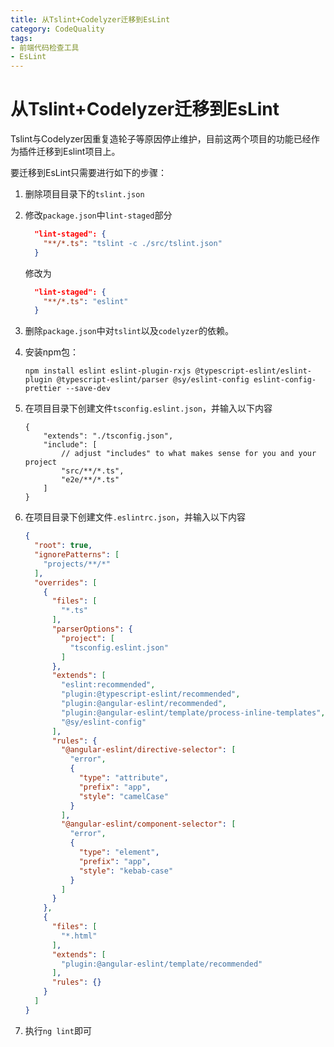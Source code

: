 ```yaml
---
title: 从Tslint+Codelyzer迁移到EsLint
category: CodeQuality
tags: 
- 前端代码检查工具
- EsLint
---
```


# 从Tslint+Codelyzer迁移到EsLint

Tslint与Codelyzer因重复造轮子等原因停止维护，目前这两个项目的功能已经作为插件迁移到Eslint项目上。



要迁移到EsLint只需要进行如下的步骤：

1. 删除项目目录下的`tslint.json`

2. 修改`package.json`中`lint-staged`部分

   ```json
     "lint-staged": {
       "**/*.ts": "tslint -c ./src/tslint.json"
     }
   ```

   修改为

   ```json
     "lint-staged": {
       "**/*.ts": "eslint"
     }
   ```

3. 删除`package.json`中对`tslint`以及`codelyzer`的依赖。

4. 安装npm包：

   ```
   npm install eslint eslint-plugin-rxjs @typescript-eslint/eslint-plugin @typescript-eslint/parser @sy/eslint-config eslint-config-prettier --save-dev
   ```

5. 在项目目录下创建文件`tsconfig.eslint.json`，并输入以下内容

   ```
   {
       "extends": "./tsconfig.json",
       "include": [
           // adjust "includes" to what makes sense for you and your project
           "src/**/*.ts",
           "e2e/**/*.ts"
       ]
   }
   ```

6. 在项目目录下创建文件`.eslintrc.json`，并输入以下内容

   ```json
   {
     "root": true,
     "ignorePatterns": [
       "projects/**/*"
     ],
     "overrides": [
       {
         "files": [
           "*.ts"
         ],
         "parserOptions": {
           "project": [
             "tsconfig.eslint.json"
           ]
         },
         "extends": [
           "eslint:recommended",
           "plugin:@typescript-eslint/recommended",
           "plugin:@angular-eslint/recommended",
           "plugin:@angular-eslint/template/process-inline-templates",
           "@sy/eslint-config"
         ],
         "rules": {
           "@angular-eslint/directive-selector": [
             "error",
             {
               "type": "attribute",
               "prefix": "app",
               "style": "camelCase"
             }
           ],
           "@angular-eslint/component-selector": [
             "error",
             {
               "type": "element",
               "prefix": "app",
               "style": "kebab-case"
             }
           ]
         }
       },
       {
         "files": [
           "*.html"
         ],
         "extends": [
           "plugin:@angular-eslint/template/recommended"
         ],
         "rules": {}
       }
     ]
   }
   ```

7. 执行`ng lint`即可

